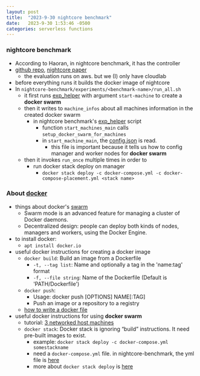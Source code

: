 ```yaml
---
layout: post
title:  "2023-9-30 nightcore benchmark"
date:   2023-9-30 1:53:46 -0500
categories: serverless functions
---
```

### nightcore benchmark
- According to Haoran, in nightcore benchmark, it has the controller
- [github repo](https://github.com/ut-osa/nightcore-benchmarks/tree/master), [nightcore paper](https://www.cs.utexas.edu/users/witchel/pubs/jia21asplos-nightcore.pdf)
	+ the evaluation runs on aws. but we (I) only have cloudlab
- before everything runs it builds the docker image of nightcore
- In `nightcore-benchmark/experiments/<benchmark-name>/run_all.sh`
	+ it first runs [exp_helper](https://github.com/ut-osa/nightcore-benchmarks/blob/master/scripts/exp_helper#L148) with argument `start-machine` to create a <strong>docker swarm</strong>
	+ then it writes to `machine_infos` about all machines information in the created docker swarm 
		* in nightcore benchmark's [exp_helper](https://github.com/ut-osa/nightcore-benchmarks/blob/master/scripts/exp_hel0per#L148) script
			- function `start_machines_main` calls `setup_docker_swarm_for_machines`
			- in `start_machine_main`, the [config.json](https://github.com/ut-osa/nightcore-benchmarks/blob/master/experiments/hipstershop_4node/config.json) is read.
				+ this file is important because it tells us how to config manager and worker nodes for <strong>docker swarm</strong> 
	+ then it invokes `run_once` multiple times in order to
		* run docker stack deploy on manager
			- `docker stack deploy -c docker-compose.yml -c docker-compose-placement.yml <stack name>`

### About [docker](https://en.wikipedia.org/wiki/Docker_(software))
- things about docker's [swarm](https://docs.docker.com/engine/swarm/)
	+ Swarm mode is an advanced feature for managing a cluster of Docker daemons.
	+ Decentralized design: people can deploy both kinds of nodes, managers and workers, using the Docker Engine.
- to install docker: 
	+ `apt install docker.io`
- useful docker instructions for creating a docker image
	+ `docker build`: Build an image from a Dockerfile
		* `-t, --tag list`: Name and optionally a tag in the 'name:tag' format
		* `-f, --file string`: Name of the Dockerfile (Default is 'PATH/Dockerfile')
	+ `docker push`: 
		* Usage:	docker push [OPTIONS] NAME[:TAG]
		* Push an image or a repository to a registry
	+ [how to write a docker file](https://docs.docker.com/develop/develop-images/dockerfile_best-practices/) 
- useful docker instructions for using <strong>docker swarm </strong>
	+ tutorial: [3 networked host machines](https://docs.docker.com/engine/swarm/swarm-tutorial/#three-networked-host-machines)
	+ `docker stack`: Docker stack is ignoring “build” instructions. It need pre-built images to exist.
		* example: `docker stack deploy -c docker-compose.yml somestackname`
		* need a `docker-compose.yml` file. in nightcore-benchmark, the yml file is [here](https://github.com/ut-osa/nightcore-benchmarks/blob/master/experiments/hipstershop_4node/docker-compose.yml)
		* more about `docker stack deploy` is [here](https://docs.docker.com/engine/reference/commandline/stack_deploy/)
